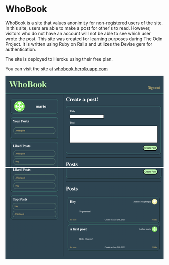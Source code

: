 # WhoBook

WhoBook is a site that values anonimity for non-registered users of the site. In this site, users are able to make a post for other's to read. However, visitors who do not have an account will not be able to see which user wrote the post. This site was created for learning purposes during The Odin Project. It is written using Ruby on Rails and utilizes the Devise gem for authentication. 


The site is deployed to Heroku using their free plan.

You can visit the site at <a href="https://whobook.herokuapp.com">whobook.herokuapp.com</a>

<img src="https://raw.githubusercontent.com/boydjc/WhoBook/main/Screen%20Shot%201.png">

<img src="https://raw.githubusercontent.com/boydjc/WhoBook/main/Screen%20Shot%202.png">
